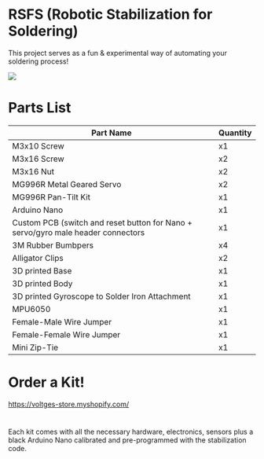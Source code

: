 # RSFS (Robotic Stabilization for Soldering)
This project serves as a fun & experimental way of automating your soldering process! 

![](https://media.giphy.com/media/MgcE5n2MDfwiI/giphy.gif)


# Parts List
| Part Name  | Quantity |
| ------------- | ------------- |
| M3x10 Screw  | x1  |
| M3x16 Screw  | x2  |
| M3x16 Nut  | x2  |
| MG996R Metal Geared Servo  | x2  |
| MG996R Pan-Tilt Kit | x1  |
| Arduino Nano | x1  |
| Custom PCB (switch and reset button for Nano + servo/gyro male header connectors | x1  |
| 3M Rubber Bumbpers  | x4  |
| Alligator Clips  | x2  |
| 3D printed Base  | x1  |
| 3D printed Body  | x1  |
| 3D printed Gyroscope to Solder Iron Attachment  | x1  |
| MPU6050 | x1  |
| Female-Male Wire Jumper | x1  |
| Female-Female Wire Jumper | x1  |
| Mini Zip-Tie | x1  |

# Order a Kit!
https://voltges-store.myshopify.com/
#
Each kit comes with all the necessary hardware, electronics, sensors plus a black Arduino Nano calibrated and pre-programmed with the stabilization code.

